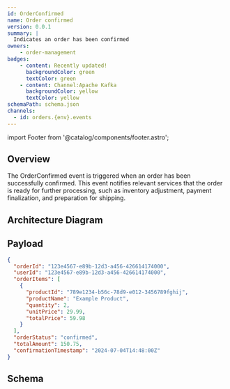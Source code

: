 ```yaml
---
id: OrderConfirmed
name: Order confirmed
version: 0.0.1
summary: |
  Indicates an order has been confirmed
owners:
    - order-management
badges:
    - content: Recently updated!
      backgroundColor: green
      textColor: green
    - content: Channel:Apache Kafka
      backgroundColor: yellow
      textColor: yellow
schemaPath: schema.json
channels:
  - id: orders.{env}.events
---
```


import Footer from '@catalog/components/footer.astro';

## Overview

The OrderConfirmed event is triggered when an order has been successfully confirmed. This event notifies relevant services that the order is ready for further processing, such as inventory adjustment, payment finalization, and preparation for shipping.

## Architecture Diagram

<NodeGraph />

## Payload

```json title="Example payload"
{
  "orderId": "123e4567-e89b-12d3-a456-426614174000",
  "userId": "123e4567-e89b-12d3-a456-426614174000",
  "orderItems": [
    {
      "productId": "789e1234-b56c-78d9-e012-3456789fghij",
      "productName": "Example Product",
      "quantity": 2,
      "unitPrice": 29.99,
      "totalPrice": 59.98
    }
  ],
  "orderStatus": "confirmed",
  "totalAmount": 150.75,
  "confirmationTimestamp": "2024-07-04T14:48:00Z"
}
```

## Schema

<Schema file="schema.json"/>

<Footer />